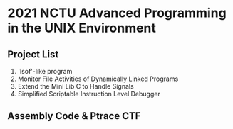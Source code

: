 # 2021 NCTU Advanced Programming in the UNIX Environment
## Project List
1. 'lsof'-like program
2. Monitor File Activities of Dynamically Linked Programs
3. Extend the Mini Lib C to Handle Signals
4. Simplified Scriptable Instruction Level Debugger

## Assembly Code & Ptrace CTF
